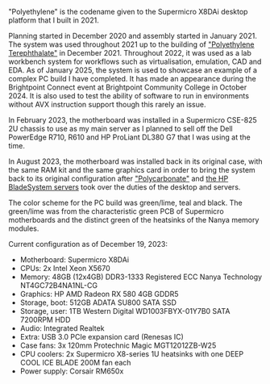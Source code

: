 "Polyethylene" is the codename given to the Supermicro X8DAi desktop platform that I built in 2021.

Planning started in December 2020 and assembly started in January 2021. The system was used throughout 2021 up to the building of ["Polyethylene Terephthalate"](/projects/wbpc/) in December 2021. Throughout 2022, it was used as a lab workbench system for workflows such as virtualisation, emulation, CAD and EDA. As of January 2025, the system is used to showcase an example of a complex PC build I have completed. It has made an appearance during the Brightpoint Connect event at Brightpoint Community College in October 2024. It is also used to test the ability of software to run in environments without AVX instruction support though this rarely an issue.

In February 2023, the motherboard was installed in a Supermicro CSE-825 2U chassis to use as my main server as I planned to sell off the Dell PowerEdge R710, R610 and HP ProLiant DL380 G7 that I was using at the time.

In August 2023, the motherboard was installed back in its original case, with the same RAM kit and the same graphics card in order to bring the system back to its original configuration after ["Polycarbonate"](/projects/wbpc/) and [the HP BladeSystem servers](/projects/svcs/) took over the duties of the desktop and servers.

The color scheme for the PC build was green/lime, teal and black. The green/lime was from the characteristic green PCB of Supermicro motherboards and the distinct green of the heatsinks of the Nanya memory modules.

Current configuration as of December 19, 2023:

- Motherboard: Supermicro X8DAi
- CPUs: 2x Intel Xeon X5670
- Memory: 48GB (12x4GB) DDR3-1333 Registered ECC Nanya Technology NT4GC72B4NA1NL-CG
- Graphics: HP AMD Radeon RX 580 4GB GDDR5
- Storage, boot: 512GB ADATA SU800 SATA SSD
- Storage, user: 1TB Western Digital WD1003FBYX-01Y7B0 SATA 7200RPM HDD
- Audio: Integrated Realtek
- Extra: USB 3.0 PCIe expansion card (Renesas IC)
- Case fans: 3x 120mm Protechnic Magic MGT12012ZB-W25
- CPU coolers: 2x Supermicro X8-series 1U heatsinks with one DEEP COOL ICE BLADE 200M fan each
- Power supply: Corsair RM650x

